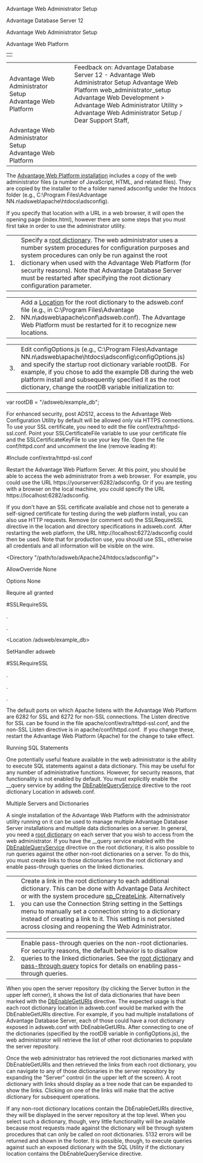 Advantage Web Administrator Setup




Advantage Database Server 12  

Advantage Web Administrator Setup

Advantage Web Platform

|  |
| --- |
|  |

|  |  |  |  |  |
| --- | --- | --- | --- | --- |
| Advantage Web Administrator Setup  Advantage Web Platform |  |  | Feedback on: Advantage Database Server 12 - Advantage Web Administrator Setup Advantage Web Platform web\_administrator\_setup Advantage Web Development > Advantage Web Administrator Utility > Advantage Web Administrator Setup / Dear Support Staff, |  |
| Advantage Web Administrator Setup  Advantage Web Platform |  |  |  |  |

The [Advantage Web Platform installation](web_installing_the_awp.htm) includes a copy of the web administrator files (a number of JavaScript, HTML, and related files). They are copied by the installer to the a folder named adsconfig under the htdocs folder (e.g., C:\Program Files\Advantage NN.n\adsweb\apache\htdocs\adsconfig).

If you specify that location with a URL in a web browser, it will open the opening page (index.html), however there are some steps that you must first take in order to use the administrator utility.

|  |  |
| --- | --- |
| 1. | Specify a [root dictionary](master_root_dictionary.htm). The web administrator uses a number system procedures for configuration purposes and system procedures can only be run against the root dictionary when used with the Advantage Web Platform (for security reasons). Note that Advantage Database Server must be restarted after specifying the root dictionary configuration parameter. |

|  |  |
| --- | --- |
| 2. | Add a [Location](web_installing_the_awp.htm) for the root dictionary to the adsweb.conf file (e.g., in C:\Program Files\Advantage NN.n\adsweb\apache\conf\adsweb.conf). The Advantage Web Platform must be restarted for it to recognize new locations. |

|  |  |
| --- | --- |
| 3. | Edit configOptions.js (e.g., C:\Program Files\Advantage NN.n\adsweb\apache\htdocs\adsconfig\configOptions.js) and specify the startup root dictionary variable rootDB.  For example, if you chose to add the example DB during the web platform install and subsequently specified it as the root dictionary, change the rootDB variable initialization to: |

var rootDB = "/adsweb/example\_db";

For enhanced security, post ADS12, access to the Advantage Web Configuration Utility by default will be allowed only via HTTPS connections. To use your SSL certificate, you need to edit the file conf/extra/httpd-ssl.conf. Point your SSLCertificateFile variable to use your certificate file and the SSLCertificateKeyFile to use your key file. Open the file conf/httpd.conf and uncomment the line (remove leading #):

#Include conf/extra/httpd-ssl.conf

Restart the Advantage Web Platform Server. At this point, you should be able to access the web administrator from a web browser.  For example, you could use the URL https://yourserver:6282/adsconfig. Or if you are testing with a browser on the local machine, you could specify the URL https://localhost:6282/adsconfig.

If you don't have an SSL certificate available and chose not to generate a self-signed certificate for testing during the web platform install, you can also use HTTP requests. Remove (or comment out) the SSLRequireSSL directive in the location and directory specifications in adsweb.conf.  After restarting the web platform, the URL http://localhost:6272/adsconfig could then be used. Note that for production use, you should use SSL, otherwise all credentials and all information will be visible on the wire.

<Directory "/path/to/adsweb/Apache24/htdocs/adsconfig/">

AllowOverride None

Options None

Require all granted

#SSLRequireSSL

</Directory>

.

.

<Location /adsweb/example\_db>

SetHandler adsweb

#SSLRequireSSL

.

.

.

</Location>

The default ports on which Apache listens with the Advantage Web Platform are 6282 for SSL and 6272 for non-SSL connections. The Listen directive for SSL can be found in the file apache/conf/extra/httpd-ssl.conf, and the non-SSL Listen directive is in apache/conf/httpd.conf.  If you change these, restart the Advantage Web Platform (Apache) for the change to take effect.

Running SQL Statements

One potentially useful feature available in the web administrator is the ability to execute SQL statements against a data dictionary. This may be useful for any number of administrative functions. However, for security reasons, that functionality is not enabled by default. You must explicitly enable the \_\_query service by adding the [DbEnableQueryService](web_installing_the_awp.htm) directive to the root dictionary Location in adsweb.conf.

Multiple Servers and Dictionaries

A single installation of the Advantage Web Platform with the administrator utility running on it can be used to manage multiple Advantage Database Server installations and multiple data dictionaries on a server. In general, you need a [root dictionary](master_root_dictionary.htm) on each server that you wish to access from the web administrator. If you have the \_\_query service enabled with the [DbEnableQueryService](web_installing_the_awp.htm) directive on the root dictionary, it is also possible to run queries against the other non-root dictionaries on a server. To do this, you must create links to those dictionaries from the root dictionary and enable pass-through queries on the linked dictionaries.

|  |  |
| --- | --- |
| 1. | Create a link in the root dictionary to each additional dictionary. This can be done with Advantage Data Architect or with the system procedure [sp\_CreateLink](master_sp_createlink.htm). Alternatively you can use the Connection String setting in the Settings menu to manually set a connection string to a dictionary instead of creating a link to it. This setting is not persisted across closing and reopening the Web Administrator. |

|  |  |
| --- | --- |
| 2. | Enable pass-through queries on the non-root dictionaries. For security reasons, the default behavior is to disallow queries to the linked dictionaries. See the [root dictionary](master_root_dictionary.htm) and [pass-through query](web_pass_through_queries.htm) topics for details on enabling pass-through queries. |

When you open the server repository (by clicking the Server button in the upper left corner), it shows the list of data dictionaries that have been marked with the [DbEnableGetURIs](web_installing_the_awp.htm) directive. The expected usage is that each root dictionary location in adsweb.conf would be marked with the DbEnableGetURIs directive. For example, if you had multiple installations of Advantage Database Server, each of those could have a root dictionary exposed in adsweb.conf with DbEnableGetURIs. After connecting to one of the dictionaries (specified by the rootDB variable in configOptions.js), the web administrator will retrieve the list of other root dictionaries to populate the server repository.

Once the web administrator has retrieved the root dictionaries marked with DbEnableGetURIs and then retrieved the links from each root dictionary, you can navigate to any of those dictionaries in the server repository by expanding the "Server" control (in the upper left of the screen). A root dictionary with links should display as a tree node that can be expanded to show the links. Clicking on one of the links will make that the active dictionary for subsequent operations.

If any non-root dictionary locations contain the DbEnableGetURIs directive, they will be displayed in the server repository at the top level. When you select such a dictionary, though, very little functionality will be available because most requests made against the dictionary will be through system procedures that can only be called on root dictionaries. 5132 errors will be returned and shown in the footer. It is possible, though, to execute queries against such an exposed dictionary with the SQL Utility if the dictionary location contains the DbEnableQueryService directive.